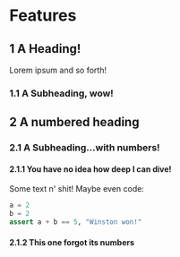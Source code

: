 # Features

## 1 A Heading!

Lorem ipsum and so forth!

### 1.1 A Subheading, wow!

## 2 A numbered heading

### 2.1 A Subheading...with numbers!

#### 2.1.1 You have no idea how deep I can dive!

Some text n' shit! Maybe even code:

```python
a = 2
b = 2
assert a + b == 5, "Winston won!"
```

#### 2.1.2 This one forgot its numbers